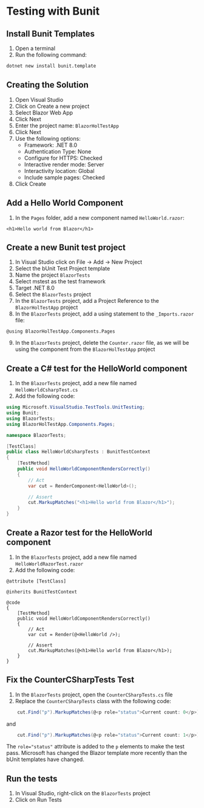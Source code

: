 # Testing with Bunit

## Install Bunit Templates

1. Open a terminal
2. Run the following command:

```bash
dotnet new install bunit.template
```

## Creating the Solution

1. Open Visual Studio
2. Click on Create a new project
3. Select Blazor Web App
4. Click Next
5. Enter the project name: `BlazorHolTestApp`
6. Click Next
7. Use the following options:
   - Framework: .NET 8.0
   - Authentication Type: None
   - Configure for HTTPS: Checked
   - Interactive render mode: Server
   - Interactivity location: Global
   - Include sample pages: Checked
8. Click Create

## Add a Hello World Component

1. In the `Pages` folder, add a new component named `HelloWorld.razor`:

```razor
<h1>Hello world from Blazor</h1>
```

## Create a new Bunit test project

1. In Visual Studio click on File -> Add -> New Project
2. Select the bUnit Test Project template
3. Name the project `BlazorTests`
4. Select mstest as the test framework
5. Target .NET 8.0
6. Select the `BlazorTests` project
7. In the `BlazorTests` project, add a Project Reference to the `BlazorHolTestApp` project
8. In the `BlazorTests` project, add a using statement to the `_Imports.razor` file:

```razor
@using BlazorHolTestApp.Components.Pages
```

9. In the `BlazorTests` project, delete the `Counter.razor` file, as we will be using the component from the `BlazorHolTestApp` project

## Create a C# test for the HelloWorld component

1. In the `BlazorTests` project, add a new file named `HelloWorldCsharpTest.cs`
2. Add the following code:

```csharp
using Microsoft.VisualStudio.TestTools.UnitTesting;
using Bunit;
using BlazorTests;
using BlazorHolTestApp.Components.Pages;

namespace BlazorTests;

[TestClass]
public class HelloWorldCsharpTests : BunitTestContext
{
    [TestMethod]
    public void HelloWorldComponentRendersCorrectly()
    {
        // Act
        var cut = RenderComponent<HelloWorld>();

        // Assert
        cut.MarkupMatches("<h1>Hello world from Blazor</h1>");
    }
}
```

## Create a Razor test for the HelloWorld component

1. In the `BlazorTests` project, add a new file named `HelloWorldRazorTest.razor`
2. Add the following code:

```razor
@attribute [TestClass]

@inherits BunitTestContext

@code
{
    [TestMethod]
    public void HelloWorldComponentRendersCorrectly()
    {
        // Act
        var cut = Render(@<HelloWorld />);

        // Assert
        cut.MarkupMatches(@<h1>Hello world from Blazor</h1>);
    }
}
```

## Fix the CounterCSharpTests Test

1. In the `BlazorTests` project, open the `CounterCSharpTests.cs` file
2. Replace the `CounterCSharpTests` class with the following code:

```csharp
    cut.Find("p").MarkupMatches(@<p role="status">Current count: 0</p>);
```

and

```csharp
    cut.Find("p").MarkupMatches(@<p role="status">Current count: 1</p>);
```

The `role="status"` attribute is added to the `p` elements to make the test pass. Microsoft has changed the Blazor template more recently than the bUnit templates have changed.

## Run the tests

1. In Visual Studio, right-click on the `BlazorTests` project
2. Click on Run Tests
